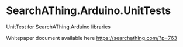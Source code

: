 # SearchAThing.Arduino.UnitTests
UnitTest for SearchAThing.Arduino libraries

Whitepaper document available here https://searchathing.com/?p=763
